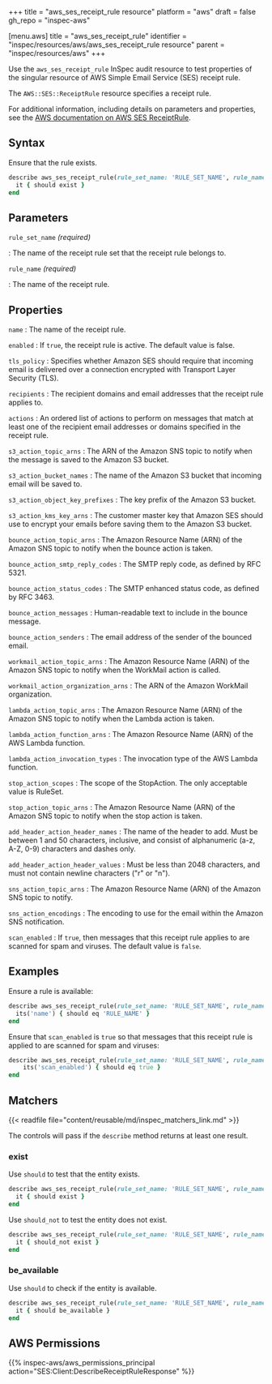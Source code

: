 +++
title = "aws_ses_receipt_rule resource"
platform = "aws"
draft = false
gh_repo = "inspec-aws"

[menu.aws]
title = "aws_ses_receipt_rule"
identifier = "inspec/resources/aws/aws_ses_receipt_rule resource"
parent = "inspec/resources/aws"
+++

Use the `aws_ses_receipt_rule` InSpec audit resource to test properties of the singular resource of AWS Simple Email Service (SES) receipt rule.

The `AWS::SES::ReceiptRule` resource specifies a receipt rule.

For additional information, including details on parameters and properties, see the [AWS documentation on AWS SES ReceiptRule](https://docs.aws.amazon.com/AWSCloudFormation/latest/UserGuide/aws-resource-ses-receiptrule.html).

## Syntax

Ensure that the rule exists.

```ruby
describe aws_ses_receipt_rule(rule_set_name: 'RULE_SET_NAME', rule_name: 'RULE_NAME') do
  it { should exist }
end
```

## Parameters

`rule_set_name` _(required)_

: The name of the receipt rule set that the receipt rule belongs to.

`rule_name` _(required)_

: The name of the receipt rule.

## Properties

`name`
: The name of the receipt rule.

`enabled`
: If `true`, the receipt rule is active. The default value is false.

`tls_policy`
: Specifies whether Amazon SES should require that incoming email is delivered over a connection encrypted with Transport Layer Security (TLS).

`recipients`
: The recipient domains and email addresses that the receipt rule applies to.

`actions`
: An ordered list of actions to perform on messages that match at least one of the recipient email addresses or domains specified in the receipt rule.

`s3_action_topic_arns`
: The ARN of the Amazon SNS topic to notify when the message is saved to the Amazon S3 bucket.

`s3_action_bucket_names`
: The name of the Amazon S3 bucket that incoming email will be saved to.

`s3_action_object_key_prefixes`
: The key prefix of the Amazon S3 bucket.

`s3_action_kms_key_arns`
: The customer master key that Amazon SES should use to encrypt your emails before saving them to the Amazon S3 bucket.

`bounce_action_topic_arns`
: The Amazon Resource Name (ARN) of the Amazon SNS topic to notify when the bounce action is taken.

`bounce_action_smtp_reply_codes`
: The SMTP reply code, as defined by RFC 5321.

`bounce_action_status_codes`
: The SMTP enhanced status code, as defined by RFC 3463.

`bounce_action_messages`
: Human-readable text to include in the bounce message.

`bounce_action_senders`
: The email address of the sender of the bounced email.

`workmail_action_topic_arns`
: The Amazon Resource Name (ARN) of the Amazon SNS topic to notify when the WorkMail action is called.

`workmail_action_organization_arns`
: The ARN of the Amazon WorkMail organization.

`lambda_action_topic_arns`
: The Amazon Resource Name (ARN) of the Amazon SNS topic to notify when the Lambda action is taken.

`lambda_action_function_arns`
: The Amazon Resource Name (ARN) of the AWS Lambda function.

`lambda_action_invocation_types`
: The invocation type of the AWS Lambda function.

`stop_action_scopes`
: The scope of the StopAction. The only acceptable value is RuleSet.

`stop_action_topic_arns`
: The Amazon Resource Name (ARN) of the Amazon SNS topic to notify when the stop action is taken.

`add_header_action_header_names`
: The name of the header to add. Must be between 1 and 50 characters, inclusive, and consist of alphanumeric (a-z, A-Z, 0-9) characters and dashes only.

`add_header_action_header_values`
: Must be less than 2048 characters, and must not contain newline characters ("r" or "n").

`sns_action_topic_arns`
: The Amazon Resource Name (ARN) of the Amazon SNS topic to notify.

`sns_action_encodings`
: The encoding to use for the email within the Amazon SNS notification.

`scan_enabled`
: If `true`, then messages that this receipt rule applies to are scanned for spam and viruses. The default value is `false`.

## Examples

Ensure a rule is available:

```ruby
describe aws_ses_receipt_rule(rule_set_name: 'RULE_SET_NAME', rule_name: 'RULE_NAME') do
  its('name') { should eq 'RULE_NAME' }
end
```

Ensure that `scan_enabled` is `true` so that messages that this receipt rule is applied to are scanned for spam and viruses:

```ruby
describe aws_ses_receipt_rule(rule_set_name: 'RULE_SET_NAME', rule_name: 'RULE_NAME') do
    its('scan_enabled') { should eq true }
end
```

## Matchers

{{< readfile file="content/reusable/md/inspec_matchers_link.md" >}}

The controls will pass if the `describe` method returns at least one result.

### exist

Use `should` to test that the entity exists.

```ruby
describe aws_ses_receipt_rule(rule_set_name: 'RULE_SET_NAME', rule_name: 'RULE_NAME') do
  it { should exist }
end
```

Use `should_not` to test the entity does not exist.

```ruby
describe aws_ses_receipt_rule(rule_set_name: 'RULE_SET_NAME', rule_name: 'RULE_NAME') do
  it { should_not exist }
end
```

### be_available

Use `should` to check if the entity is available.

```ruby
describe aws_ses_receipt_rule(rule_set_name: 'RULE_SET_NAME', rule_name: 'RULE_NAME') do
  it { should be_available }
end
```

## AWS Permissions

{{% inspec-aws/aws_permissions_principal action="SES:Client:DescribeReceiptRuleResponse" %}}
